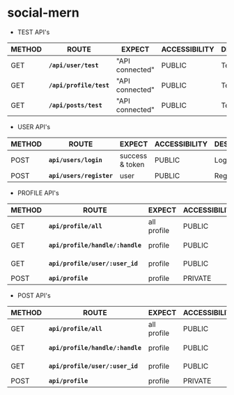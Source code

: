 # social-mern

- TEST API's

| METHOD 	  | ROUTE             	      |EXPECT            	  | ACCESSIBILITY 	| DESCRIPTION 	|
|--------	  |-------------------	      |-----------------	  |---------------	|-------------	|
| GET    	  | **`/api/user/test`**    	| "API connected" 	  | PUBLIC        	| Test route  	|
| GET    	  | **`/api/profile/test`** 	| "API connected" 	  | PUBLIC        	| Test route  	|
| GET    	  | **`/api/posts/test`**   	| "API connected" 	  | PUBLIC        	| Test route  	|


- USER API's

| METHOD 	  | ROUTE                   	| EXPECT          	| ACCESSIBILITY 	| DESCRIPTION 	|
|--------	  |-------------------       	|-----------------	|---------------	|-------------	|
| POST    	| **`api/users/login`**    	| success & token 	| PUBLIC        	| Login route  	|
| POST    	| **`api/users/register`** 	| user            	| PUBLIC        	| Register route|



- PROFILE API's

| METHOD 	  | ROUTE             	              | EXPECT          	| ACCESSIBILITY 	| DESCRIPTION 	|
|--------	  |-------------------	              |-----------------	|---------------	|-------------	|
| GET    	  | **`api/profile/all`**  	          | all profile     	| PUBLIC        	| all profile  	|
| GET    	  | **`api/profile/handle/:handle`** 	| profile         	| PUBLIC        	| handle  *e.g.* `/handle/saurabh` |
| GET    	  | **`api/profile/user/:user_id`**	  | profile         	| PUBLIC        	| user profile  *e.g.* `/user/5j3jwhb7rsgf87u` |
| POST      | **`api/profile`**                 | profile         	| PRIVATE       	| edit OR create profile  |

- POST API's

| METHOD 	  | ROUTE             	              | EXPECT          	| ACCESSIBILITY 	| DESCRIPTION 	|
|--------	  |-------------------	              |-----------------	|---------------	|-------------	|
| GET    	  | **`api/profile/all`**  	          | all profile     	| PUBLIC        	| all profile  	|
| GET    	  | **`api/profile/handle/:handle`** 	| profile         	| PUBLIC        	| handle  *e.g.* `/handle/saurabh` |
| GET    	  | **`api/profile/user/:user_id`**	  | profile         	| PUBLIC        	| user profile  *e.g.* `/user/5j3jwhb7rsgf87u` |
| POST      | **`api/profile`**                 | profile         	| PRIVATE       	| edit OR create profile  |






